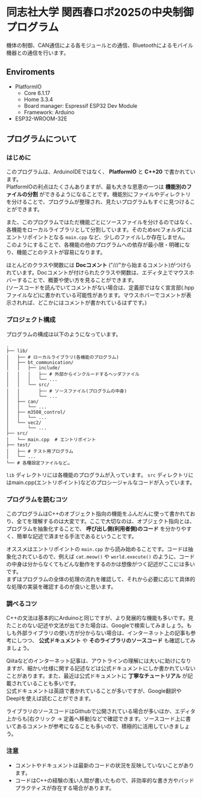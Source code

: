 # 同志社大学 関西春ロボ2025の中央制御プログラム
機体の制御、CAN通信による各モジュールとの通信、Bluetoothによるモバイル機器との通信を行います。

## Enviroments
- PlatformIO
    - Core 6.1.17
    - Home 3.3.4
    - Board manager: Espressif ESP32 Dev Module
    - Framework: Arduino
- ESP32-WROOM-32E

## プログラムについて
### はじめに
このプログラムは、ArduinoIDEではなく、 **PlatformIO** と **C++20** で書かれています。  
PlatformIOの利点はたくさんありますが、最も大きな恩恵の一つは **機能別のファイルの分割** ができるようになることです。機能別にファイルやディレクトリを分けることで、プログラムが整理され、見たいプログラムもすぐに見つけることができます。

また、このプログラムではただ機能ごとにソースファイルを分けるのではなく、各機能をローカルライブラリとして分割しています。そのためsrcフォルダにはエントリポイントとなる `main.cpp` など、少しのファイルしか存在しません。  
このようにすることで、各機能の他のプログラムへの依存が最小限・明確になり、機能ごとのテストが容易になります。

ほとんどのクラスや関数には **Docコメント** ("///"から始まるコメント)がつけられています。Docコメントが付けられたクラスや関数は、エディタ上でマウスホバーすることで、概要や使い方を見ることができます。  
(ソースコードを読んでいてコメントがない場合は、定義部ではなく宣言部(.hppファイルなど)に書かれている可能性があります。マウスホバーでコメントが表示されれば、どこかにはコメントが書かれているはずです。)

### プロジェクト構成
プログラムの構成は以下のようになっています。

```
.
├── lib/
│   ├── # ローカルライブラリ(各機能のプログラム)
│   ├── bt_communication/
│   │   ├── include/
│   │   │   ├── # 外部からインクルードするヘッダファイル
│   │   │   └── ...
│   │   └── src/
│   │       ├── # ソースファイル(プログラムの中身)
│   │       └── ...
│   ├── can/
│   │   └── ...
│   ├── m3508_control/
│   │   └── ...
│   └── vec2/
│       └── ...
├── src/
│   └── main.cpp  # エントリポイント
├── test/
│   ├── # テスト用プログラム
│   └── ...
└── # 各種設定ファイルなど…
```

`lib` ディレクトリには各機能のプログラムが入っています。 `src` ディレクトリにはmain.cpp(エントリポイント)などのプロシージャルなコードが入っています。

### プログラムを読むコツ
このプログラムはC++のオブジェクト指向の機能をふんだんに使って書かれており、全てを理解するのは大変です。ここで大切なのは、オブジェクト指向とは、プログラムを抽象化することで、 **呼び出し側(利用者側)のコード** を分かりやすく、簡単な記述で済ませる手法であるということです。

オススメはエントリポイントの `main.cpp` から読み始めることです。コードは抽象化されているので、例えば `cat.meow()` や `world.execute()` のように、コードの中身は分からなくてもどんな動作をするのかは想像がつく記述がここには多いです。  
まずはプログラムの全体の処理の流れを確認して、それから必要に応じて具体的な処理の実装を確認するのが良いと思います。

### 調べるコツ

C++の文法は基本的にArduinoと同じですが、より発展的な機能も多いです。見たことのない記述や文法が出てきた場合は、Googleで検索してみましょう。もしも外部ライブラリの使い方が分からない場合は、インターネット上の記事も参考にしつつ、 **公式ドキュメント** や **そのライブラリのソースコード** も確認してみましょう。

Qiitaなどのインターネット記事は、アウトラインの理解には大いに助けになりますが、細かい仕様に関する記述などは公式ドキュメントにしか書かれていないことがあります。また、最近は公式ドキュメントに **丁寧なチュートリアル** が記載されていることも多いです。  
公式ドキュメントは英語で書かれていることが多いですが、Google翻訳やDeeplを使えば読むことができます。  

ライブラリのソースコードはGithubで公開されている場合が多いほか、エディタ上からも[右クリック → 定義へ移動]などで確認できます。ソースコード上に書いてあるコメントが参考になることも多いので、積極的に活用していきましょう。

### 注意
- コメントやドキュメントは最新のコードの状況を反映していないことがあります。
- コードはC++の経験の浅い人間が書いたもので、非効率的な書き方やバッドプラクティスが存在する場合があります。